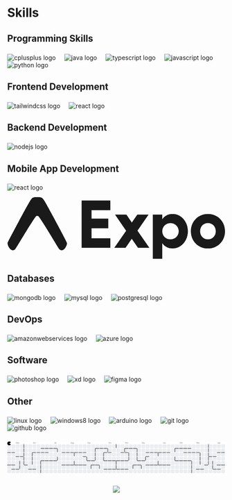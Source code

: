 <h1 align="left">Skills</h1>

###

<h2 align="left">Programming Skills</h2>

###

<div align="left">
  <img src="https://cdn.jsdelivr.net/gh/devicons/devicon/icons/cplusplus/cplusplus-original.svg" height="40" alt="cplusplus logo"  />
  <img width="12" />
  <img src="https://cdn.jsdelivr.net/gh/devicons/devicon/icons/java/java-original.svg" height="40" alt="java logo"  />
  <img width="12" />
  <img src="https://cdn.jsdelivr.net/gh/devicons/devicon/icons/typescript/typescript-original.svg" height="40" alt="typescript logo"  />
  <img width="12" />
  <img src="https://cdn.jsdelivr.net/gh/devicons/devicon/icons/javascript/javascript-original.svg" height="40" alt="javascript logo"  />
  <img width="12" />
  <img src="https://cdn.jsdelivr.net/gh/devicons/devicon/icons/python/python-original.svg" height="40" alt="python logo"  />
</div>

###

<h2 align="left">Frontend Development</h2>

###

<div align="left">
  <img src="https://cdn.jsdelivr.net/gh/devicons/devicon/icons/tailwindcss/tailwindcss-original-wordmark.svg" height="40" alt="tailwindcss logo"  />
  <img width="12" />
  <img src="https://cdn.jsdelivr.net/gh/devicons/devicon/icons/react/react-original.svg" height="40" alt="react logo"  />
</div>

###

<h2 align="left">Backend Development</h2>

###

<div align="left">
  <img src="https://cdn.jsdelivr.net/gh/devicons/devicon/icons/nodejs/nodejs-original.svg" height="40" alt="nodejs logo"  />
</div>

###

<h2 align="left">Mobile App Development</h2>

###

<div align="left">
  <img src="https://cdn.jsdelivr.net/gh/devicons/devicon/icons/react/react-original.svg" height="40" alt="react logo"  />
</div>

<svg viewBox="0 0 71 20" fill="none" role="img" class="icon-md mt-px h-5 w-[72px] text-default max-md-gutters:hidden" title="Expo"><path d="M9.258 6.342c.158-.23.331-.26.472-.26.14 0 .374.03.532.26 2.06 2.806 6.332 10.208 6.727 10.611.585.597 1.388.225 1.854-.452.46-.667.587-1.135.587-1.634 0-.34-6.653-12.614-7.324-13.636C11.462.248 11.252 0 10.15 0h-.825c-1.1 0-1.259.248-1.903 1.23C6.75 2.254.097 14.528.097 14.868c0 .5.127.967.587 1.634.466.677 1.269 1.05 1.854.452.395-.403 4.661-7.805 6.72-10.61zm14.941-5.237v15.344h9.35v-3.113h-6.125v-3.244h5.45V6.98h-5.45V4.218h6.125V1.105h-9.35zM46.25 16.449l-3.88-5.568 3.619-5.195h-3.662L40.54 8.23l-1.765-2.543h-3.706l3.618 5.217-3.857 5.546h3.661l2.027-2.915 2.027 2.915h3.705zm7.572-10.982c-1.482 0-2.637.614-3.378 1.732V5.686H47.37V20h3.073v-5.063c.74 1.117 1.896 1.731 3.378 1.731 2.768 0 4.97-2.52 4.97-5.611 0-3.091-2.202-5.59-4.97-5.59zm-.697 8.242c-1.504 0-2.681-1.14-2.681-2.652 0-1.49 1.177-2.653 2.68-2.653 1.483 0 2.681 1.184 2.681 2.653 0 1.49-1.198 2.652-2.68 2.652zm12.188-8.242c-3.16 0-5.558 2.411-5.558 5.612 0 3.2 2.397 5.59 5.557 5.59 3.139 0 5.558-2.39 5.558-5.59 0-3.2-2.42-5.612-5.558-5.612zm0 2.96c1.438 0 2.55 1.117 2.55 2.652 0 1.49-1.112 2.63-2.55 2.63-1.46 0-2.55-1.14-2.55-2.63 0-1.535 1.09-2.653 2.55-2.653z" fill="currentColor"></path></svg>

###

<h2 align="left">Databases</h2>

###

<div align="left">
  <img src="https://cdn.jsdelivr.net/gh/devicons/devicon/icons/mongodb/mongodb-original.svg" height="40" alt="mongodb logo"  />
  <img width="12" />
  <img src="https://cdn.jsdelivr.net/gh/devicons/devicon/icons/mysql/mysql-original.svg" height="40" alt="mysql logo"  />
  <img width="12" />
  <img src="https://cdn.jsdelivr.net/gh/devicons/devicon/icons/postgresql/postgresql-original.svg" height="40" alt="postgresql logo"  />
</div>

###

<h2 align="left">DevOps</h2>

###

<div align="left">
  <img src="https://cdn.jsdelivr.net/gh/devicons/devicon/icons/amazonwebservices/amazonwebservices-line-wordmark.svg" height="40" alt="amazonwebservices logo"  />
  <img width="12" />
  <img src="https://cdn.jsdelivr.net/gh/devicons/devicon/icons/azure/azure-original.svg" height="40" alt="azure logo"  />
</div>

###

<h2 align="left">Software</h2>

###

<div align="left">
  <img src="https://cdn.jsdelivr.net/gh/devicons/devicon/icons/photoshop/photoshop-plain.svg" height="40" alt="photoshop logo"  />
  <img width="12" />
  <img src="https://cdn.jsdelivr.net/gh/devicons/devicon/icons/xd/xd-plain.svg" height="40" alt="xd logo"  />
  <img width="12" />
  <img src="https://cdn.jsdelivr.net/gh/devicons/devicon/icons/figma/figma-original.svg" height="40" alt="figma logo"  />
</div>

###

<h2 align="left">Other</h2>

###

<div align="left">
  <img src="https://cdn.jsdelivr.net/gh/devicons/devicon/icons/linux/linux-original.svg" height="40" alt="linux logo"  />
  <img width="12" />
  <img src="https://cdn.jsdelivr.net/gh/devicons/devicon/icons/windows8/windows8-original.svg" height="40" alt="windows8 logo"  />
  <img width="12" />
  <img src="https://cdn.jsdelivr.net/gh/devicons/devicon/icons/arduino/arduino-original.svg" height="40" alt="arduino logo"  />
  <img width="12" />
  <img src="https://cdn.jsdelivr.net/gh/devicons/devicon/icons/git/git-original.svg" height="40" alt="git logo"  />
  <img width="12" />
  <img src="https://cdn.jsdelivr.net/gh/devicons/devicon/icons/github/github-original.svg" height="40" alt="github logo"  />
</div>

###

<picture>
  <source media="(prefers-color-scheme: dark)" srcset="https://raw.githubusercontent.com/parasite432/parasite432/output/pacman-contribution-graph-dark.svg">
  <source media="(prefers-color-scheme: light)" srcset="https://raw.githubusercontent.com/parasite432/parasite432/output/pacman-contribution-graph.svg">
  <img alt="pacman contribution graph" src="https://raw.githubusercontent.com/parasite432/parasite432/output/pacman-contribution-graph.svg">
</picture>

###

<div align="center">
  <img src="https://profile-counter.glitch.me/parasite432/count.svg?"  />
</div>

###
